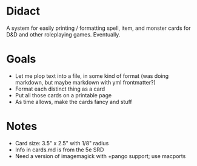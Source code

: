 # Didact

A system for easily printing / formatting spell, item, and monster cards for D&D and other roleplaying games. Eventually.

# Goals
- Let me plop text into a file, in some kind of format (was doing markdown, but maybe markdown with yml frontmatter?)
- Format each distinct thing as a card
- Put all those cards on a printable page
- As time allows, make the cards fancy and stuff

# Notes
- Card size: 3.5" x 2.5" with 1/8" radius
- Info in cards.md is from the 5e SRD
- Need a version of imagemagick with +pango support; use macports
